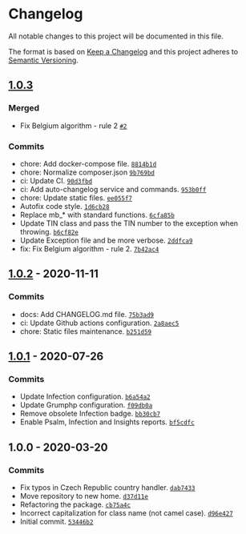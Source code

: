 # Changelog

All notable changes to this project will be documented in this file.

The format is based on [Keep a Changelog](https://keepachangelog.com/en/1.0.0/)
and this project adheres to [Semantic Versioning](https://semver.org/spec/v2.0.0.html).

## [1.0.3](https://github.com/loophp/tin/compare/1.0.2...1.0.3)

### Merged

- Fix Belgium algorithm - rule 2 [`#2`](https://github.com/loophp/tin/pull/2)

### Commits

- chore: Add docker-compose file. [`8814b1d`](https://github.com/loophp/tin/commit/8814b1d842cc6314b733db5c8a8c77a58cdd5e2a)
- chore: Normalize composer.json [`9b769bd`](https://github.com/loophp/tin/commit/9b769bd05032f2d3ffae8d439fba36bc64f29b04)
- ci: Update CI. [`90d3fbd`](https://github.com/loophp/tin/commit/90d3fbd944ee402805e898e3286e18980c37f767)
- ci: Add auto-changelog service and commands. [`953b0ff`](https://github.com/loophp/tin/commit/953b0ffd27d08b862934c792477046b8f5ed99b1)
- chore: Update static files. [`ee055f7`](https://github.com/loophp/tin/commit/ee055f7c3c5a4eab4317f9144f162c367ef6d41d)
- Autofix code style. [`1d6cb28`](https://github.com/loophp/tin/commit/1d6cb282bd8006e7ec61b3a8bba4763907ed9d50)
- Replace mb_* with standard functions. [`6cfa85b`](https://github.com/loophp/tin/commit/6cfa85bd576a376612f7e9ee9080450e0bdedac9)
- Update TIN class and pass the TIN number to the exception when throwing. [`b6cf82e`](https://github.com/loophp/tin/commit/b6cf82e36ff11a7b467d89b2c5170548730017f8)
- Update Exception file and be more verbose. [`2ddfca9`](https://github.com/loophp/tin/commit/2ddfca9f99a91cdf83b655cedd585b4fed58c4ce)
- fix: Fix Belgium algorithm - rule 2. [`7b42ac4`](https://github.com/loophp/tin/commit/7b42ac46b9014678bde54d0d036797bdc0001ee9)

## [1.0.2](https://github.com/loophp/tin/compare/1.0.1...1.0.2) - 2020-11-11

### Commits

- docs: Add CHANGELOG.md file. [`75b3ad9`](https://github.com/loophp/tin/commit/75b3ad99c6bf1f0de75a7869153615129e59d703)
- ci: Update Github actions configuration. [`2a8aec5`](https://github.com/loophp/tin/commit/2a8aec5fbf69049c51bb75b2f4e372c13bf9aa25)
- chore: Static files maintenance. [`b251d59`](https://github.com/loophp/tin/commit/b251d593b35b23b7c5d1b0116e7993a73f04caf7)

## [1.0.1](https://github.com/loophp/tin/compare/1.0.0...1.0.1) - 2020-07-26

### Commits

- Update Infection configuration. [`b6a54a2`](https://github.com/loophp/tin/commit/b6a54a219774995668c9f7f7573b3c2cb4fc69bc)
- Update Grumphp configuration. [`f09db0a`](https://github.com/loophp/tin/commit/f09db0a8a45d19a17d15a87d7d5b607dced273ef)
- Remove obsolete Infection badge. [`bb30cb7`](https://github.com/loophp/tin/commit/bb30cb77f0e88c1bf9b360c39de651abfa2ba3ad)
- Enable Psalm, Infection and Insights reports. [`bf5cdfc`](https://github.com/loophp/tin/commit/bf5cdfc1cdd9ddf15a7ad3d59f9bc54fd460a88d)

## 1.0.0 - 2020-03-20

### Commits

- Fix typos in Czech Republic country handler. [`dab7433`](https://github.com/loophp/tin/commit/dab74337118c06a45098458341089482464e85ef)
- Move repository to new home. [`d37d11e`](https://github.com/loophp/tin/commit/d37d11e99568d83b8f11db1b285625c716b09a60)
- Refactoring the package. [`cb75a4c`](https://github.com/loophp/tin/commit/cb75a4c543560f694d29c7d1eb0c1fb3639f9485)
- Incorrect capitalization for class name (not camel case). [`d96e427`](https://github.com/loophp/tin/commit/d96e427cc7a33eb38545ca7b3a601419fb8aebf8)
- Initial commit. [`53446b2`](https://github.com/loophp/tin/commit/53446b23523592f033536da691ed8e77d2158b3b)
